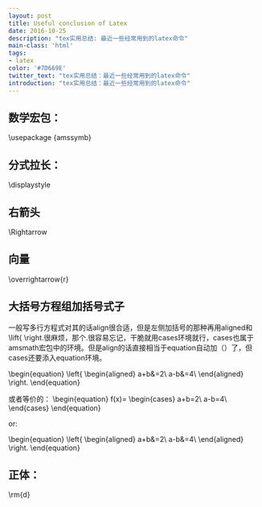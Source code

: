 ```yaml
---
layout: post
title: Useful conclusion of Latex
date: 2016-10-25
description: "tex实用总结: 最近一些经常用到的latex命令"
main-class: 'html'
tags:
- latex
color: '#7D669E'
twitter_text: "tex实用总结：最近一些经常用到的latex命令"
introduction: "tex实用总结：最近一些经常用到的latex命令"
---
```


## 数学宏包：
\usepackage {amssymb}

## 分式拉长：
\displaystyle

## 右箭头
\Rightarrow 

## 向量
\overrightarrow{r}

## 大括号方程组加括号式子
一般写多行方程式对其的话align很合适，但是左侧加括号的那种再用aligned和\lift\{ \right.很麻烦，那个.很容易忘记，干脆就用cases环境就行，cases也属于amsmath宏包中的环境。但是align的话直接相当于equation自动加（）了，但cases还要添入equation环境。

\\begin{equation}
\left\{
\begin{aligned}
a+b&=2\\
a-b&=4\\
\end{aligned}
\right.
\\end{equation}

或者等价的：
\\begin{equation}
f(x)=
\\begin{cases}
a+b=2\\
a-b=4\\
\\end{cases}
\\end{equation}

or:

\\begin{equation}
\left\{
\begin{aligned}
a+b&=2\\
a-b&=4\\
\end{aligned}
\right.
\\end{equation}

## 正体：
\rm{d}